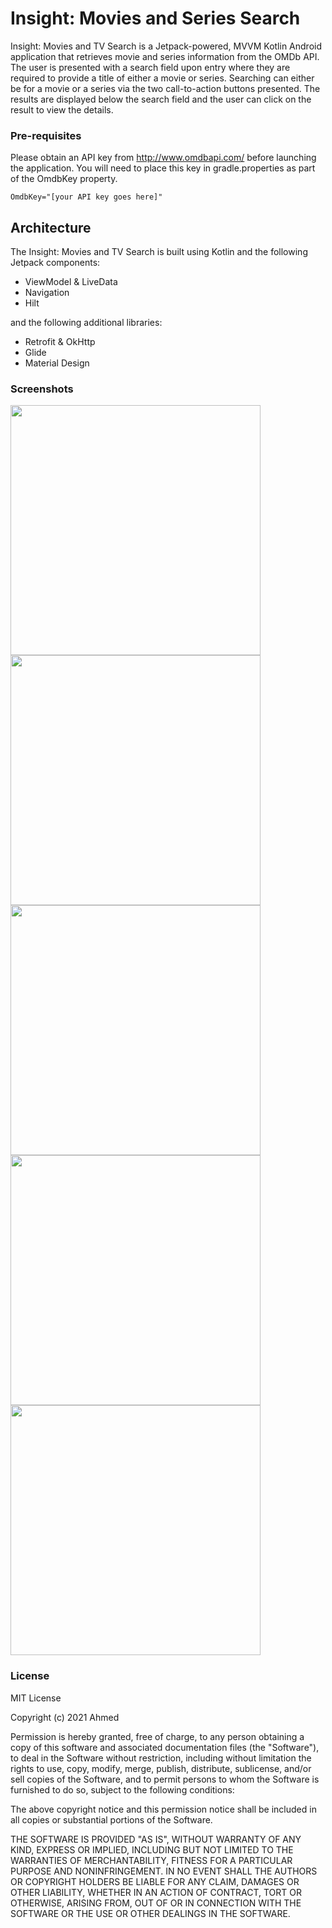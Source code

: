 # Insight: Movies and Series Search
Insight: Movies and TV Search is a Jetpack-powered, MVVM Kotlin Android application that retrieves movie
and series information from the OMDb API. The user is presented with a search field upon entry where
they are required to provide a title of either a movie or series. Searching can either be for a movie 
or a series via the two call-to-action buttons presented. The results are displayed below the search
field and the user can click on the result to view the details.

### Pre-requisites
Please obtain an API key from http://www.omdbapi.com/ before launching the application. You will 
need to place this key in gradle.properties as part of the OmdbKey property.

```
OmdbKey="[your API key goes here]"
```

## Architecture
The Insight: Movies and TV Search is built using Kotlin and the following Jetpack components:

- ViewModel & LiveData 
- Navigation
- Hilt

and the following additional libraries:

- Retrofit & OkHttp
- Glide
- Material Design

### Screenshots
<img src="https://github.com/akitikkx/Insight/blob/main/screenshots/insight_screen_1.png" width="400"> <img src="https://github.com/akitikkx/Insight/blob/main/screenshots/insight_screen_2.png" width="400"> <img src="https://github.com/akitikkx/Insight/blob/main/screenshots/insight_screen_3.png" width="400"> <img src="https://github.com/akitikkx/Insight/blob/main/screenshots/insight_screen_4.png" width="400"> <img src="https://github.com/akitikkx/Insight/blob/main/screenshots/insight_screen_5.png" width="400">

### License

MIT License

Copyright (c) 2021 Ahmed

Permission is hereby granted, free of charge, to any person obtaining a copy
of this software and associated documentation files (the "Software"), to deal
in the Software without restriction, including without limitation the rights
to use, copy, modify, merge, publish, distribute, sublicense, and/or sell
copies of the Software, and to permit persons to whom the Software is
furnished to do so, subject to the following conditions:

The above copyright notice and this permission notice shall be included in all
copies or substantial portions of the Software.

THE SOFTWARE IS PROVIDED "AS IS", WITHOUT WARRANTY OF ANY KIND, EXPRESS OR
IMPLIED, INCLUDING BUT NOT LIMITED TO THE WARRANTIES OF MERCHANTABILITY,
FITNESS FOR A PARTICULAR PURPOSE AND NONINFRINGEMENT. IN NO EVENT SHALL THE
AUTHORS OR COPYRIGHT HOLDERS BE LIABLE FOR ANY CLAIM, DAMAGES OR OTHER
LIABILITY, WHETHER IN AN ACTION OF CONTRACT, TORT OR OTHERWISE, ARISING FROM,
OUT OF OR IN CONNECTION WITH THE SOFTWARE OR THE USE OR OTHER DEALINGS IN THE
SOFTWARE.
